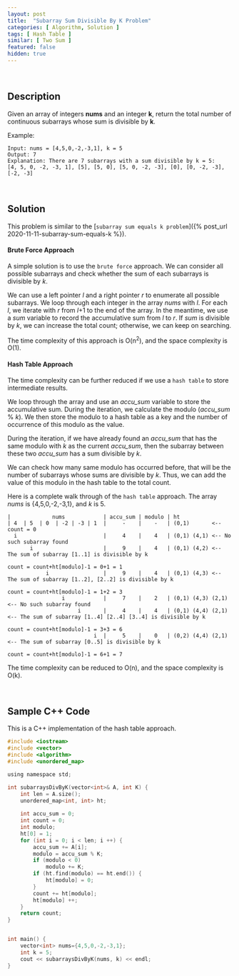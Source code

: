 ```yaml
---
layout: post
title:  "Subarray Sum Divisible By K Problem"
categories: [ Algorithm, Solution ]
tags: [ Hash Table ]
similar: [ Two Sum ]
featured: false
hidden: true
---
```


<br />

## Description

Given an array of integers **nums** and an integer **k**, return the total number of continuous subarrays whose sum is divisible by **k**.


Example: 
```
Input: nums = [4,5,0,-2,-3,1], k = 5
Output: 7
Explanation: There are 7 subarrays with a sum divisible by k = 5:
[4, 5, 0, -2, -3, 1], [5], [5, 0], [5, 0, -2, -3], [0], [0, -2, -3], [-2, -3]
```

<br />

## Solution

This problem is similar to the [`subarray sum equals k problem`]({% post_url 2020-11-11-subarray-sum-equals-k %}).

#### Brute Force Approach

A simple solution is to use the `brute force` approach. We can consider all possible subarrays and check whether the sum of each subarrays is divisible by *k*.

We can use a left pointer *l* and a right pointer *r* to enumerate all possible subarrays. We loop through each integer in the array *nums* with *l*. For each *l*, we iterate with *r* from *l*+1 to the end of the array. In the meantime, we use a *sum* variable to record the accumulative sum from *l* to *r*. If *sum* is divisible by *k*, we can increase the total count; otherwise, we can keep on searching.

The time complexity of this approach is O(n<sup>2</sup>), 
and the space complexity is O(1).


#### Hash Table Approach

The time complexity can be further reduced if we use a `hash table` to store intermediate results.

We loop through the array and use an *accu_sum* variable to store the accumulative sum. During the iteration, we calculate the modulo (*accu_sum* % *k*). We then store the modulo to a hash table as a key and the number of occurrence of this modulo as the value. 

During the iteration, if we have already found an *accu_sum* that has the same modulo with *k* as the current *accu_sum*, then the subarray between these two *accu_sum* has a sum divisible by *k*. 

We can check how many same modulo has occurred before, that will be the number of subarrays whose sums are divisible by *k*. Thus, we can add the value of this modulo in the hash table to the total count.

Here is a complete walk through of the `hash table` approach. The array *nums* is {4,5,0,-2,-3,1}, and *k* is 5.

```
|             nums            | accu_sum | modulo | ht
| 4  | 5  | 0  | -2 | -3 | 1  |     -    |    -   | (0,1)       <-- count = 0
  i                           |     4    |    4   | (0,1) (4,1) <-- No such subarray found
       i                      |     9    |    4   | (0,1) (4,2) <-- The sum of subarray [1..1] is divisible by k
                                                                    count = count+ht[modulo]-1 = 0+1 = 1
            i                 |     9    |    4   | (0,1) (4,3) <-- The sum of subarray [1..2], [2..2] is divisible by k
                                                                    count = count+ht[modulo]-1 = 1+2 = 3
                 i            |     7    |    2   | (0,1) (4,3) (2,1) <-- No such subarray found
                      i       |     4    |    4   | (0,1) (4,4) (2,1) <-- The sum of subarray [1..4] [2..4] [3..4] is divisible by k 
                                                                          count = count+ht[modulo]-1 = 3+3 = 6
                           i  |     5    |    0   | (0,2) (4,4) (2,1) <-- The sum of subarray [0..5] is divisible by k
                                                                          count = count+ht[modulo]-1 = 6+1 = 7 
```

The time complexity can be reduced to O(n), and the space complexity is O(k).

<br />

## Sample C++ Code
This is a C++ implementation of the hash table approach.
```c
#include <iostream>
#include <vector>
#include <algorithm>
#include <unordered_map>

using namespace std;

int subarraysDivByK(vector<int>& A, int K) {
    int len = A.size();
    unordered_map<int, int> ht;
    
    int accu_sum = 0;
    int count = 0;
    int modulo;
    ht[0] = 1;
    for (int i = 0; i < len; i ++) {
        accu_sum += A[i];
        modulo = accu_sum % K;
        if (modulo < 0)
            modulo += K;
        if (ht.find(modulo) == ht.end()) {
            ht[modulo] = 0;
        }
        count += ht[modulo];
        ht[modulo] ++;
    }
    return count;
}


int main() {
    vector<int> nums={4,5,0,-2,-3,1};
    int k = 5;
    cout << subarraysDivByK(nums, k) << endl;
}
```
